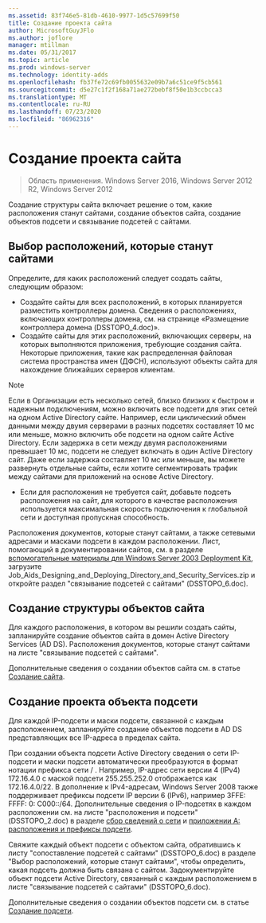 ```yaml
---
ms.assetid: 83f746e5-81db-4610-9977-1d5c57699f50
title: Создание проекта сайта
author: MicrosoftGuyJFlo
ms.author: joflore
manager: mtillman
ms.date: 05/31/2017
ms.topic: article
ms.prod: windows-server
ms.technology: identity-adds
ms.openlocfilehash: fb37fe72c69fb0055632e09b7a6c51ce9f5cb561
ms.sourcegitcommit: d5e27c1f2f168a71ae272bebf8f50e1b3ccbcca3
ms.translationtype: MT
ms.contentlocale: ru-RU
ms.lasthandoff: 07/23/2020
ms.locfileid: "86962316"
---
```

# <a name="creating-a-site-design"></a>Создание проекта сайта

> Область применения. Windows Server 2016, Windows Server 2012 R2, Windows Server 2012

Создание структуры сайта включает решение о том, какие расположения станут сайтами, создание объектов сайта, создание объектов подсети и связывание подсетей с сайтами.

## <a name="deciding-which-locations-will-become-sites"></a>Выбор расположений, которые станут сайтами

Определите, для каких расположений следует создать сайты, следующим образом:

- Создайте сайты для всех расположений, в которых планируется разместить контроллеры домена. Сведения о расположениях, включающих контроллеры домена, см. на странице «Размещение контроллера домена (DSSTOPO_4.doc)».
- Создайте сайты для этих расположений, включающих серверы, на которых выполняются приложения, требующие создания сайта. Некоторые приложения, такие как распределенная файловая система пространства имен (ДФСН), используют объекты сайта для нахождение ближайших серверов клиентам.

> [!NOTE]
> Если в Организации есть несколько сетей, близко близких к быстром и надежным подключениям, можно включить все подсети для этих сетей на одном Active Directory сайте. Например, если циклический обмен данными между двумя серверами в разных подсетях составляет 10 мс или меньше, можно включить обе подсети на одном сайте Active Directory. Если задержка в сети между двумя расположениями превышает 10 мс, подсети не следует включать в один Active Directory сайт. Даже если задержка составляет 10 мс или меньше, вы можете развернуть отдельные сайты, если хотите сегментировать трафик между сайтами для приложений на основе Active Directory.

- Если для расположения не требуется сайт, добавьте подсеть расположения на сайт, для которого в качестве расположения используется максимальная скорость подключения к глобальной сети и доступная пропускная способность.

Расположения документов, которые станут сайтами, а также сетевыми адресами и масками подсети в каждом расположении. Лист, помогающий в документировании сайтов, см. в разделе [вспомогательные материалы для Windows Server 2003 Deployment Kit](https://microsoft.com/download/details.aspx?id=9608), загрузите Job_Aids_Designing_and_Deploying_Directory_and_Security_Services.zip и откройте раздел "связывание подсетей с сайтами" (DSSTOPO_6.doc).

## <a name="creating-a-site-object-design"></a>Создание структуры объектов сайта

Для каждого расположения, в котором вы решили создать сайты, запланируйте создание объектов сайта в домен Active Directory Services (AD DS). Расположения документов, которые станут сайтами на листе "связывание подсетей с сайтами".

Дополнительные сведения о создании объектов сайта см. в статье [Создание сайта](/previous-versions/windows/it-pro/windows-server-2008-r2-and-2008/cc772304(v=ws.11)).

## <a name="creating-a-subnet-object-design"></a>Создание проекта объекта подсети

Для каждой IP-подсети и маски подсети, связанной с каждым расположением, запланируйте создание объектов подсети в AD DS представляющих все IP-адреса в пределах сайта.

При создании объекта подсети Active Directory сведения о сети IP-подсети и маски подсети автоматически преобразуются в формат нотации префикса сети <IP address> / <prefix length> . Например, IP-адрес сети версии 4 (IPv4) 172.16.4.0 с маской подсети 255.255.252.0 отображается как 172.16.4.0/22. В дополнение к IPv4-адресам, Windows Server 2008 также поддерживает префиксы подсети IP версии 6 (IPv6), например 3FFE: FFFF: 0: C000::/64. Дополнительные сведения о IP-подсетях в каждом расположении см. на листе "расположения и подсети" (DSSTOPO_2.doc) в разделе [сбор сведений о сети](../../ad-ds/plan/Collecting-Network-Information.md) и [приложении A: расположения и префиксы подсети](Appendix-A--Locations-and-Subnet-Prefixes.md).

Свяжите каждый объект подсети с объектом сайта, обратившись к листу "сопоставление подсетей с сайтами" (DSSTOPO_6.doc) в разделе "Выбор расположений, которые станут сайтами", чтобы определить, какая подсеть должна быть связана с сайтом. Задокументируйте объект подсети Active Directory, связанный с каждым расположением в листе "связывание подсетей с сайтами" (DSSTOPO_6.doc).

Дополнительные сведения о создании объектов подсети см. в статье [Создание подсети](/previous-versions/windows/it-pro/windows-server-2008-r2-and-2008/cc770372(v=ws.11)).
